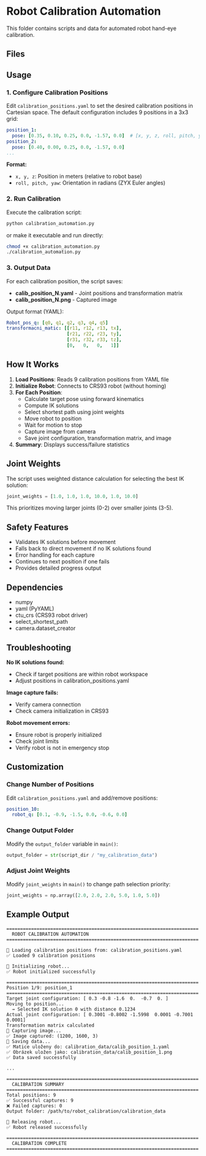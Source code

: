 # Robot Calibration Automation

This folder contains scripts and data for automated robot hand-eye calibration.

## Files


## Usage

### 1. Configure Calibration Positions

Edit `calibration_positions.yaml` to set the desired calibration positions in Cartesian space. The default configuration includes 9 positions in a 3x3 grid:

```yaml
position_1:
  pose: [0.35, 0.10, 0.25, 0.0, -1.57, 0.0]  # [x, y, z, roll, pitch, yaw]
position_2:
  pose: [0.40, 0.00, 0.25, 0.0, -1.57, 0.0]
...
```

**Format:**
- `x, y, z`: Position in meters (relative to robot base)
- `roll, pitch, yaw`: Orientation in radians (ZYX Euler angles)

### 2. Run Calibration

Execute the calibration script:

```bash
python calibration_automation.py
```

or make it executable and run directly:

```bash
chmod +x calibration_automation.py
./calibration_automation.py
```

### 3. Output Data

For each calibration position, the script saves:

- **calib_position_N.yaml** - Joint positions and transformation matrix
- **calib_position_N.png** - Captured image

Output format (YAML):
```yaml
Robot_pos_q: [q0, q1, q2, q3, q4, q5]
transformacni_matic: [[r11, r12, r13, tx],
                      [r21, r22, r23, ty],
                      [r31, r32, r33, tz],
                      [0,   0,   0,   1]]
```

## How It Works

1. **Load Positions**: Reads 9 calibration positions from YAML file
2. **Initialize Robot**: Connects to CRS93 robot (without homing)
3. **For Each Position**:
   - Calculate target pose using forward kinematics
   - Compute IK solutions
   - Select shortest path using joint weights
   - Move robot to position
   - Wait for motion to stop
   - Capture image from camera
   - Save joint configuration, transformation matrix, and image
4. **Summary**: Displays success/failure statistics

## Joint Weights

The script uses weighted distance calculation for selecting the best IK solution:

```python
joint_weights = [1.0, 1.0, 1.0, 10.0, 1.0, 10.0]
```

This prioritizes moving larger joints (0-2) over smaller joints (3-5).

## Safety Features

- Validates IK solutions before movement
- Falls back to direct movement if no IK solutions found
- Error handling for each capture
- Continues to next position if one fails
- Provides detailed progress output

## Dependencies

- numpy
- yaml (PyYAML)
- ctu_crs (CRS93 robot driver)
- select_shortest_path
- camera.dataset_creator

## Troubleshooting

**No IK solutions found:**
- Check if target positions are within robot workspace
- Adjust positions in calibration_positions.yaml

**Image capture fails:**
- Verify camera connection
- Check camera initialization in CRS93

**Robot movement errors:**
- Ensure robot is properly initialized
- Check joint limits
- Verify robot is not in emergency stop

## Customization

### Change Number of Positions

Edit `calibration_positions.yaml` and add/remove positions:

```yaml
position_10:
  robot_q: [0.1, -0.9, -1.5, 0.0, -0.6, 0.0]
```

### Change Output Folder

Modify the `output_folder` variable in `main()`:

```python
output_folder = str(script_dir / "my_calibration_data")
```

### Adjust Joint Weights

Modify `joint_weights` in `main()` to change path selection priority:

```python
joint_weights = np.array([2.0, 2.0, 2.0, 5.0, 1.0, 5.0])
```

## Example Output

```
======================================================================
  ROBOT CALIBRATION AUTOMATION
======================================================================

📂 Loading calibration positions from: calibration_positions.yaml
✅ Loaded 9 calibration positions

🤖 Initializing robot...
✅ Robot initialized successfully

======================================================================
Position 1/9: position_1
======================================================================
Target joint configuration: [ 0.3 -0.8 -1.6  0.  -0.7  0. ]
Moving to position...
  → Selected IK solution 0 with distance 0.1234
Actual joint configuration: [ 0.3001 -0.8002 -1.5998  0.0001 -0.7001  0.0001]
Transformation matrix calculated
📸 Capturing image...
✅ Image captured: (1200, 1600, 3)
💾 Saving data...
✅ Matice uloženy do: calibration_data/calib_position_1.yaml
✅ Obrázek uložen jako: calibration_data/calib_position_1.png
✅ Data saved successfully

...

======================================================================
  CALIBRATION SUMMARY
======================================================================
Total positions: 9
✅ Successful captures: 9
❌ Failed captures: 0
Output folder: /path/to/robot_calibration/calibration_data

🤖 Releasing robot...
✅ Robot released successfully

======================================================================
  CALIBRATION COMPLETE
======================================================================
```
